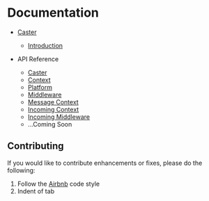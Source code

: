 # Documentation

* [Caster](../README.md)
	* [Introduction](introduction.md)

* API Reference
	* [Caster](api-reference/caster.md)
	* [Context](api-reference/context.md)
	* [Platform](api-reference/platform.md)
	* [Middleware](https://github.com/negezor/middleware-io#api-reference)
	* [Message Context](api-reference/message-context.md)
	* [Incoming Context](api-reference/incoming-context.md)
	* [Incoming Middleware](api-reference/incoming-middleware.md)
	* ...Coming Soon

## Contributing
If you would like to contribute enhancements or fixes, please do the following:

1. Follow the [Airbnb](https://github.com/airbnb/javascript) code style
2. Indent of tab
